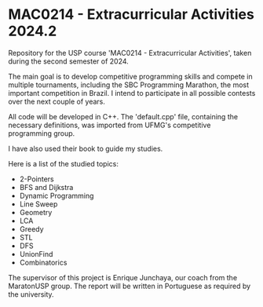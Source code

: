 # MAC0214 - Extracurricular Activities 2024.2
Repository for the USP course 'MAC0214 - Extracurricular Activities', taken during the second semester of 2024.

The main goal is to develop competitive programming skills and compete in multiple tournaments, including the SBC Programming Marathon, the most important competition in Brazil. I intend to participate in all possible contests over the next couple of years.

All code will be developed in C++. The 'default.cpp' file, containing the necessary definitions, was imported from UFMG's competitive programming group.

I have also used their book to guide my studies.

Here is a list of the studied topics:
  - 2-Pointers
  - BFS and Dijkstra
  - Dynamic Programming
  - Line Sweep
  - Geometry
  - LCA
  - Greedy
  - STL
  - DFS
  - UnionFind
  - Combinatorics

The supervisor of this project is Enrique Junchaya, our coach from the MaratonUSP group. The report will be written in Portuguese as required by the university.
